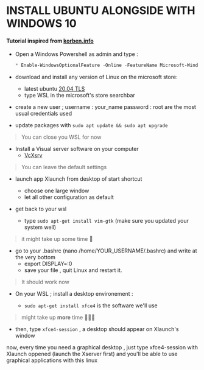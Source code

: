 
# INSTALL UBUNTU ALONGSIDE WITH WINDOWS 10

#### Tutorial inspired from [korben.info](https://korben.info/linux-wsl-gui-interface-graphique-windows-10.html)

- Open a Windows Powershell as admin and type :
    ```PowerShell
    * Enable-WindowsOptionalFeature -Online -FeatureName Microsoft-Windows-Subsystem-Linux
    ```
- download and install any version of Linux on the microsoft store:
    * latest ubuntu [20.04 TLS](https://www.microsoft.com/store/productId/9N6SVWS3RX71)
    * type WSL in the microsoft's store searchbar

- create a new user ;  username : your_name  password : root    are the most usual credentials used

- update packages with `sudo apt update && sudo apt upgrade`
> You can close you WSL for now

- Install a Visual server software on your computer
    * [VcXsrv](https://sourceforge.net/projects/vcxsrv/)
> You can leave the default settings 

- launch app Xlaunch from desktop of start shortcut
    * choose one large window 
    * let all other configuration as default

- get back to your wsl 
    * type `sudo apt-get install vim-gtk` (make sure you updated your system well)
> it might take up some time :grimacing:

- go to your .bashrc (nano /home/YOUR_USERNAME/.bashrc) and write at the very bottom 
    * export DISPLAY=:0
    * save your file , quit Linux and restart it. 
> It should work now

- On your WSL ; install a desktop environement : 

    * `sudo apt-get install xfce4` is the software we'll use

> might take up **more** time :grimacing::grimacing::grimacing:

- then,  type `xfce4-session` , a desktop should appear on Xlaunch's window



now, every time you need a graphical desktop , just type xfce4-session with Xlaunch oppened (launch the Xserver first)
and you'll be able to use graphical applications with this linux
